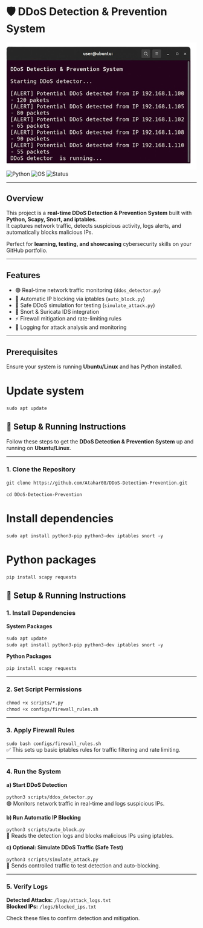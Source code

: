 # 🛡️ DDoS Detection & Prevention System
![DDoS Detection & Prevention System](https://github.com/Atahar08/DDoS-Detection-Prevention/blob/main/docs/ddos.png)
![Python](https://img.shields.io/badge/Python-3.10-blue)
![OS](https://img.shields.io/badge/Linux-Ubuntu-orange)
![Status](https://img.shields.io/badge/Status-Ready-green)

---

## **Overview**

This project is a **real-time DDoS Detection & Prevention System** built with **Python, Scapy, Snort, and iptables**.  
It captures network traffic, detects suspicious activity, logs alerts, and automatically blocks malicious IPs.

Perfect for **learning, testing, and showcasing** cybersecurity skills on your GitHub portfolio.

---

## **Features**

- 🟢 Real-time network traffic monitoring (`ddos_detector.py`)
- 🛑 Automatic IP blocking via iptables (`auto_block.py`)
- 🚨 Safe DDoS simulation for testing (`simulate_attack.py`)
- 🔐 Snort & Suricata IDS integration
- ⚡ Firewall mitigation and rate-limiting rules
- 📄 Logging for attack analysis and monitoring

---

## **Prerequisites**

Ensure your system is running **Ubuntu/Linux** and has Python installed.


# Update system
`sudo apt update`
## 🚀 Setup & Running Instructions

Follow these steps to get the **DDoS Detection & Prevention System** up and running on **Ubuntu/Linux**.

---

### **1. Clone the Repository**

`git clone https://github.com/Atahar08/DDoS-Detection-Prevention.git`

`cd DDoS-Detection-Prevention`

# Install dependencies
`sudo apt install python3-pip python3-dev iptables snort -y`

# Python packages
`pip install scapy requests`

## 🚀 Setup & Running Instructions

### 1. Install Dependencies

**System Packages**

`sudo apt update`  
`sudo apt install python3-pip python3-dev iptables snort -y`

**Python Packages**

`pip install scapy requests`

---

### 2. Set Script Permissions

`chmod +x scripts/*.py`  
`chmod +x configs/firewall_rules.sh`

---

### 3. Apply Firewall Rules

`sudo bash configs/firewall_rules.sh`  
✅ This sets up basic iptables rules for traffic filtering and rate limiting.

---

### 4. Run the System

**a) Start DDoS Detection**

`python3 scripts/ddos_detector.py`  
🟢 Monitors network traffic in real-time and logs suspicious IPs.

**b) Run Automatic IP Blocking**

`python3 scripts/auto_block.py`  
🛑 Reads the detection logs and blocks malicious IPs using iptables.

**c) Optional: Simulate DDoS Traffic (Safe Test)**

`python3 scripts/simulate_attack.py`  
🚨 Sends controlled traffic to test detection and auto-blocking.

---

### 5. Verify Logs

**Detected Attacks:** `/logs/attack_logs.txt`  
**Blocked IPs:** `/logs/blocked_ips.txt`  

Check these files to confirm detection and mitigation.
